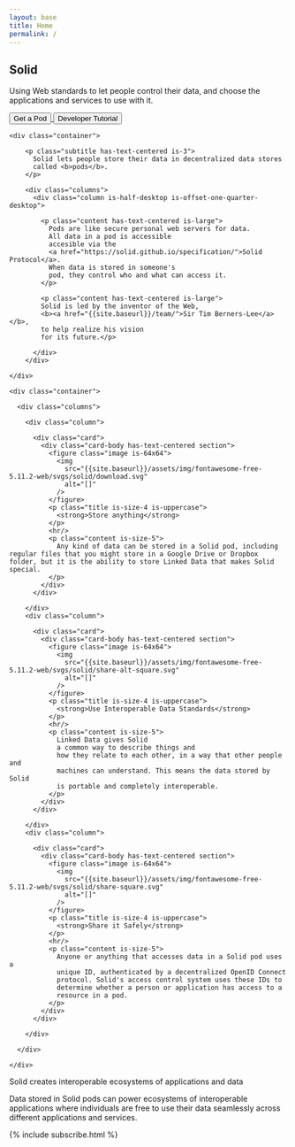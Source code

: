 ```yaml
---
layout: base
title: Home
permalink: /
---
```


<section id="home-hero" class="hero is-dark is-large">
  <div class="hero-body">
    <div class="container">
      <h1 class="title has-text-centered is-size-3 is-size-2-tablet is-size-1-desktop">
        Solid
      </h1>
      <p class="subtitle has-text-centered is-size-4 is-size-3-tablet is-size-2-desktop">
      Using Web standards to
      let people control their data, and choose the
      applications and services to use with it.
      </p>
      <div class="buttons is-centered">
        <!--
        <a href="{{site.baseurl}}/about/">
          <button class="button is-primary">About Solid</button>
        </a>
        -->
        <a href="{{site.baseurl}}/users/">
          <button class="button is-primary">Get a Pod</button>        
        </a>
        <a href="{{site.baseurl}}/developers/tutorials/getting-started">
          <button class="button is-primary">Developer Tutorial</button>
        </a>
      </div>
    </div>
  </div>
</section>

<div id="landing-content">

  <section id="overview" class="section">

    <div class="container">

        <p class="subtitle has-text-centered is-3">
          Solid lets people store their data in decentralized data stores 
          called <b>pods</b>.
        </p> 

        <div class="columns">
          <div class="column is-half-desktop is-offset-one-quarter-desktop">
          
            <p class="content has-text-centered is-large">
              Pods are like secure personal web servers for data.
              All data in a pod is accessible
              accesible via the 
              <a href="https://solid.github.io/specification/">Solid Protocol</a>.
              When data is stored in someone's 
              pod, they control who and what can access it.
            </p>
            
            <p class="content has-text-centered is-large">
            Solid is led by the inventor of the Web, 
            <b><a href="{{site.baseurl}}/team/">Sir Tim Berners-Lee</a></b>, 
            to help realize his vision 
            for its future.</p>
            
          </div>
        </div>
        
    </div>
  </section>
  
  <section id="landing-cards">

    <div class="container">
    
      <div class="columns">
  
        <div class="column">

          <div class="card">
            <div class="card-body has-text-centered section">
              <figure class="image is-64x64">
                <img
                  src="{{site.baseurl}}/assets/img/fontawesome-free-5.11.2-web/svgs/solid/download.svg"
                  alt="[]"
                />
              </figure>
              <p class="title is-size-4 is-uppercase">
                <strong>Store anything</strong>
              </p>
              <hr/>
              <p class="content is-size-5">
                Any kind of data can be stored in a Solid pod, including regular files that you might store in a Google Drive or Dropbox folder, but it is the ability to store Linked Data that makes Solid special.
              </p>
            </div>
          </div>
          
        </div>
        <div class="column">    
        
          <div class="card">
            <div class="card-body has-text-centered section">
              <figure class="image is-64x64">
                <img
                  src="{{site.baseurl}}/assets/img/fontawesome-free-5.11.2-web/svgs/solid/share-alt-square.svg"
                  alt="[]"
                />
              </figure>
              <p class="title is-size-4 is-uppercase">
                <strong>Use Interoperable Data Standards</strong>
              </p>
              <hr/>
              <p class="content is-size-5">
                Linked Data gives Solid 
                a common way to describe things and 
                how they relate to each other, in a way that other people and 
                machines can understand. This means the data stored by Solid
                is portable and completely interoperable.
              </p>
            </div>
          </div>
        
        </div>
        <div class="column">    
        
          <div class="card">
            <div class="card-body has-text-centered section">
              <figure class="image is-64x64">
                <img
                  src="{{site.baseurl}}/assets/img/fontawesome-free-5.11.2-web/svgs/solid/share-square.svg"
                  alt="[]"
                />
              </figure>
              <p class="title is-size-4 is-uppercase">
                <strong>Share it Safely</strong>
              </p>
              <hr/>
              <p class="content is-size-5">
                Anyone or anything that accesses data in a Solid pod uses a 
                unique ID, authenticated by a decentralized OpenID Connect 
                protocol. Solid's access control system uses these IDs to 
                determine whether a person or application has access to a 
                resource in a pod.
              </p>
            </div>
          </div>
        
        </div>
      
      </div>
    
    </div>  
      
  </section>
  
  <section id="ecosystem" class="hero is-dark is-medium">
    <div class="hero-body">
      <div class="container has-text-centered">
        <p class="title is-3">Solid creates interoperable ecosystems of
        applications and data</p>
        <p class="subtitle is-4">
        Data stored in Solid pods can power ecosystems of
        interoperable applications where individuals are free to use their data 
        seamlessly across different applications and services.</p>
      </div>
    </div>
  </section>
  
  <div class="columns">
    <div class="column is-half-desktop is-offset-one-quarter-desktop">
      {% include subscribe.html %}
    </div>
  </div>

</div>
